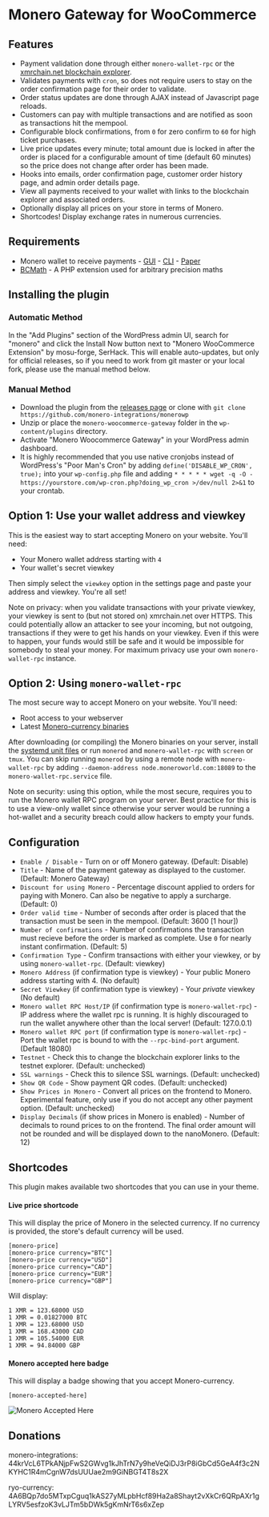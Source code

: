# Monero Gateway for WooCommerce

## Features

* Payment validation done through either `monero-wallet-rpc` or the [xmrchain.net blockchain explorer](https://xmrchain.net/).
* Validates payments with `cron`, so does not require users to stay on the order confirmation page for their order to validate.
* Order status updates are done through AJAX instead of Javascript page reloads.
* Customers can pay with multiple transactions and are notified as soon as transactions hit the mempool.
* Configurable block confirmations, from `0` for zero confirm to `60` for high ticket purchases.
* Live price updates every minute; total amount due is locked in after the order is placed for a configurable amount of time (default 60 minutes) so the price does not change after order has been made.
* Hooks into emails, order confirmation page, customer order history page, and admin order details page.
* View all payments received to your wallet with links to the blockchain explorer and associated orders.
* Optionally display all prices on your store in terms of Monero.
* Shortcodes! Display exchange rates in numerous currencies.

## Requirements

* Monero wallet to receive payments - [GUI](https://github.com/monero-project/monero-gui/releases) - [CLI](https://github.com/monero-project/monero/releases) - [Paper](https://moneroaddress.org/)
* [BCMath](http://php.net/manual/en/book.bc.php) - A PHP extension used for arbitrary precision maths

## Installing the plugin

### Automatic Method

In the "Add Plugins" section of the WordPress admin UI, search for "monero" and click the Install Now button next to "Monero WooCommerce Extension" by mosu-forge, SerHack.  This will enable auto-updates, but only for official releases, so if you need to work from git master or your local fork, please use the manual method below.

### Manual Method

* Download the plugin from the [releases page](https://github.com/monero-integrations/monerowp) or clone with `git clone https://github.com/monero-integrations/monerowp`
* Unzip or place the `monero-woocommerce-gateway` folder in the `wp-content/plugins` directory.
* Activate "Monero Woocommerce Gateway" in your WordPress admin dashboard.
* It is highly recommended that you use native cronjobs instead of WordPress's "Poor Man's Cron" by adding `define('DISABLE_WP_CRON', true);` into your `wp-config.php` file and adding `* * * * * wget -q -O - https://yourstore.com/wp-cron.php?doing_wp_cron >/dev/null 2>&1` to your crontab.

## Option 1: Use your wallet address and viewkey

This is the easiest way to start accepting Monero on your website. You'll need:

* Your Monero wallet address starting with `4`
* Your wallet's secret viewkey

Then simply select the `viewkey` option in the settings page and paste your address and viewkey. You're all set!

Note on privacy: when you validate transactions with your private viewkey, your viewkey is sent to (but not stored on) xmrchain.net over HTTPS. This could potentially allow an attacker to see your incoming, but not outgoing, transactions if they were to get his hands on your viewkey. Even if this were to happen, your funds would still be safe and it would be impossible for somebody to steal your money. For maximum privacy use your own `monero-wallet-rpc` instance.

## Option 2: Using `monero-wallet-rpc`

The most secure way to accept Monero on your website. You'll need:

* Root access to your webserver
* Latest [Monero-currency binaries](https://github.com/monero-project/monero/releases)

After downloading (or compiling) the Monero binaries on your server, install the [systemd unit files](https://github.com/monero-integrations/monerowp/tree/master/assets/systemd-unit-files) or run `monerod` and `monero-wallet-rpc` with `screen` or `tmux`. You can skip running `monerod` by using a remote node with `monero-wallet-rpc` by adding `--daemon-address node.moneroworld.com:18089` to the `monero-wallet-rpc.service` file.

Note on security: using this option, while the most secure, requires you to run the Monero wallet RPC program on your server. Best practice for this is to use a view-only wallet since otherwise your server would be running a hot-wallet and a security breach could allow hackers to empty your funds.

## Configuration

* `Enable / Disable` - Turn on or off Monero gateway. (Default: Disable)
* `Title` - Name of the payment gateway as displayed to the customer. (Default: Monero Gateway)
* `Discount for using Monero` - Percentage discount applied to orders for paying with Monero. Can also be negative to apply a surcharge. (Default: 0)
* `Order valid time` - Number of seconds after order is placed that the transaction must be seen in the mempool. (Default: 3600 [1 hour])
* `Number of confirmations` - Number of confirmations the transaction must recieve before the order is marked as complete. Use `0` for nearly instant confirmation. (Default: 5)
* `Confirmation Type` - Confirm transactions with either your viewkey, or by using `monero-wallet-rpc`. (Default: viewkey)
* `Monero Address` (if confirmation type is viewkey) - Your public Monero address starting with 4. (No default)
* `Secret Viewkey` (if confirmation type is viewkey) - Your *private* viewkey (No default)
* `Monero wallet RPC Host/IP` (if confirmation type is `monero-wallet-rpc`) - IP address where the wallet rpc is running. It is highly discouraged to run the wallet anywhere other than the local server! (Default: 127.0.0.1)
* `Monero wallet RPC port` (if confirmation type is `monero-wallet-rpc`) - Port the wallet rpc is bound to with the `--rpc-bind-port` argument. (Default 18080)
* `Testnet` - Check this to change the blockchain explorer links to the testnet explorer. (Default: unchecked)
* `SSL warnings` - Check this to silence SSL warnings. (Default: unchecked)
* `Show QR Code` - Show payment QR codes. (Default: unchecked)
* `Show Prices in Monero` - Convert all prices on the frontend to Monero. Experimental feature, only use if you do not accept any other payment option. (Default: unchecked)
* `Display Decimals` (if show prices in Monero is enabled) - Number of decimals to round prices to on the frontend. The final order amount will not be rounded and will be displayed down to the nanoMonero. (Default: 12)

## Shortcodes

This plugin makes available two shortcodes that you can use in your theme.

#### Live price shortcode

This will display the price of Monero in the selected currency. If no currency is provided, the store's default currency will be used.

```
[monero-price]
[monero-price currency="BTC"]
[monero-price currency="USD"]
[monero-price currency="CAD"]
[monero-price currency="EUR"]
[monero-price currency="GBP"]
```
Will display:
```
1 XMR = 123.68000 USD
1 XMR = 0.01827000 BTC
1 XMR = 123.68000 USD
1 XMR = 168.43000 CAD
1 XMR = 105.54000 EUR
1 XMR = 94.84000 GBP
```


#### Monero accepted here badge

This will display a badge showing that you accept Monero-currency.

`[monero-accepted-here]`

![Monero Accepted Here](/assets/images/monero-accepted-here.png?raw=true "Monero Accepted Here")

## Donations

monero-integrations: 44krVcL6TPkANjpFwS2GWvg1kJhTrN7y9heVeQiDJ3rP8iGbCd5GeA4f3c2NKYHC1R4mCgnW7dsUUUae2m9GiNBGT4T8s2X

ryo-currency: 4A6BQp7do5MTxpCguq1kAS27yMLpbHcf89Ha2a8Shayt2vXkCr6QRpAXr1gLYRV5esfzoK3vLJTm5bDWk5gKmNrT6s6xZep
